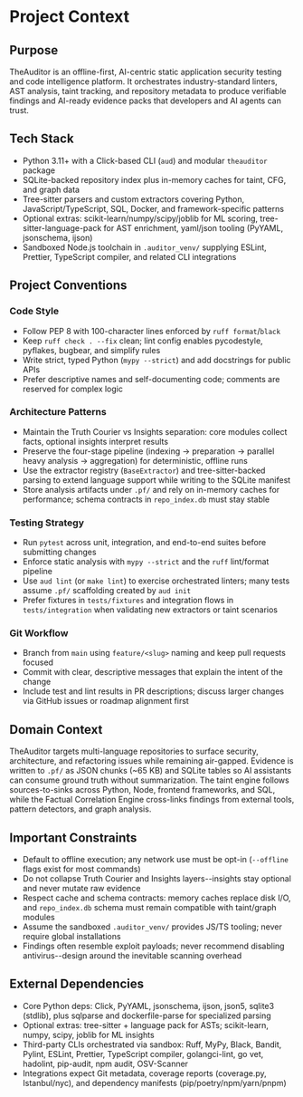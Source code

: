 # Project Context

## Purpose
TheAuditor is an offline-first, AI-centric static application security testing and code intelligence platform. It orchestrates industry-standard linters, AST analysis, taint tracking, and repository metadata to produce verifiable findings and AI-ready evidence packs that developers and AI agents can trust.

## Tech Stack
- Python 3.11+ with a Click-based CLI (`aud`) and modular `theauditor` package
- SQLite-backed repository index plus in-memory caches for taint, CFG, and graph data
- Tree-sitter parsers and custom extractors covering Python, JavaScript/TypeScript, SQL, Docker, and framework-specific patterns
- Optional extras: scikit-learn/numpy/scipy/joblib for ML scoring, tree-sitter-language-pack for AST enrichment, yaml/json tooling (PyYAML, jsonschema, ijson)
- Sandboxed Node.js toolchain in `.auditor_venv/` supplying ESLint, Prettier, TypeScript compiler, and related CLI integrations

## Project Conventions

### Code Style
- Follow PEP 8 with 100-character lines enforced by `ruff format`/`black`
- Keep `ruff check . --fix` clean; lint config enables pycodestyle, pyflakes, bugbear, and simplify rules
- Write strict, typed Python (`mypy --strict`) and add docstrings for public APIs
- Prefer descriptive names and self-documenting code; comments are reserved for complex logic

### Architecture Patterns
- Maintain the Truth Courier vs Insights separation: core modules collect facts, optional insights interpret results
- Preserve the four-stage pipeline (indexing -> preparation -> parallel heavy analysis -> aggregation) for deterministic, offline runs
- Use the extractor registry (`BaseExtractor`) and tree-sitter-backed parsing to extend language support while writing to the SQLite manifest
- Store analysis artifacts under `.pf/` and rely on in-memory caches for performance; schema contracts in `repo_index.db` must stay stable

### Testing Strategy
- Run `pytest` across unit, integration, and end-to-end suites before submitting changes
- Enforce static analysis with `mypy --strict` and the `ruff` lint/format pipeline
- Use `aud lint` (or `make lint`) to exercise orchestrated linters; many tests assume `.pf/` scaffolding created by `aud init`
- Prefer fixtures in `tests/fixtures` and integration flows in `tests/integration` when validating new extractors or taint scenarios

### Git Workflow
- Branch from `main` using `feature/<slug>` naming and keep pull requests focused
- Commit with clear, descriptive messages that explain the intent of the change
- Include test and lint results in PR descriptions; discuss larger changes via GitHub issues or roadmap alignment first

## Domain Context
TheAuditor targets multi-language repositories to surface security, architecture, and refactoring issues while remaining air-gapped. Evidence is written to `.pf/` as JSON chunks (~65 KB) and SQLite tables so AI assistants can consume ground truth without summarization. The taint engine follows sources-to-sinks across Python, Node, frontend frameworks, and SQL, while the Factual Correlation Engine cross-links findings from external tools, pattern detectors, and graph analysis.

## Important Constraints
- Default to offline execution; any network use must be opt-in (`--offline` flags exist for most commands)
- Do not collapse Truth Courier and Insights layers--insights stay optional and never mutate raw evidence
- Respect cache and schema contracts: memory caches replace disk I/O, and `repo_index.db` schema must remain compatible with taint/graph modules
- Assume the sandboxed `.auditor_venv/` provides JS/TS tooling; never require global installations
- Findings often resemble exploit payloads; never recommend disabling antivirus--design around the inevitable scanning overhead

## External Dependencies
- Core Python deps: Click, PyYAML, jsonschema, ijson, json5, sqlite3 (stdlib), plus sqlparse and dockerfile-parse for specialized parsing
- Optional extras: tree-sitter + language pack for ASTs; scikit-learn, numpy, scipy, joblib for ML insights
- Third-party CLIs orchestrated via sandbox: Ruff, MyPy, Black, Bandit, Pylint, ESLint, Prettier, TypeScript compiler, golangci-lint, go vet, hadolint, pip-audit, npm audit, OSV-Scanner
- Integrations expect Git metadata, coverage reports (coverage.py, Istanbul/nyc), and dependency manifests (pip/poetry/npm/yarn/pnpm)
